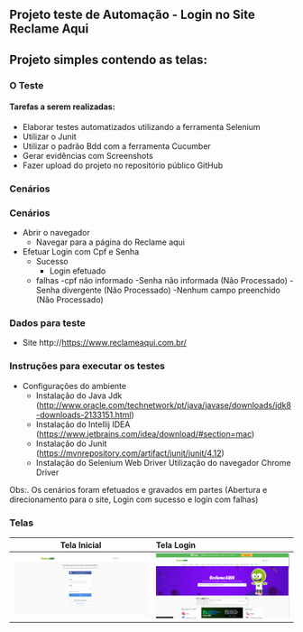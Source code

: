 ## Projeto teste de Automação - Login no Site Reclame Aqui

Projeto simples contendo as telas: 
 - 
 
### O Teste
#### Tarefas a serem realizadas:
 - Elaborar testes automatizados utilizando a ferramenta Selenium
 - Utilizar o Junit
 - Utilizar o padrão Bdd com a ferramenta Cucumber
 - Gerar evidências com Screenshots
 - Fazer upload do projeto no repositório público GitHub

 
 ### Cenários


### Cenários
  - Abrir o navegador
    - Navegar para a página do Reclame aqui
  - Efetuar Login  com Cpf e Senha 
    - Sucesso
       - Login efetuado 
    - falhas
         -cpf não informado
         -Senha não informada (Não Processado)
         -Senha divergente (Não Processado)
         -Nenhum campo preenchido (Não Processado)
   

  
 ### Dados para teste 
  - Site http://https://www.reclameaqui.com.br/


 ### Instruções para executar os testes
 - Configurações do ambiente
   - Instalação do Java Jdk (http://www.oracle.com/technetwork/pt/java/javase/downloads/jdk8-downloads-2133151.html)
   - Instalação do Intellij IDEA (https://www.jetbrains.com/idea/download/#section=mac)
   - Instalação do Junit (https://mvnrepository.com/artifact/junit/junit/4.12)
   - Instalação do Selenium Web Driver
  Utilização do navegador Chrome Driver

Obs:. Os cenários foram efetuados e gravados em partes (Abertura e direcionamento para o site, Login com sucesso e login com falhas)
 
 ### Telas
 
Tela Inicial                               | Tela Login  |
  :----------------------------------------:|:--------------
  ![](Screens/Login.png)  |![](Screens/TelaInicial.png) |

